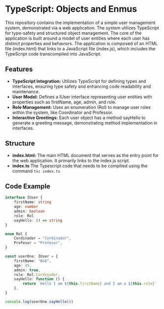 # TypeScript: Objects and Enmus

This repository contains the implementation of a simple user management system, demonstrated via a web application. The system utilizes TypeScript for type-safety and structured object management. The core of the application is built around a model of user entities where each user has distinct properties and behaviors. The application is composed of an HTML file (index.html) that links to a JavaScript file (index.js), which includes the TypeScript code transcompiled into JavaScript.

## Features

- **TypeScript Integration:** Utilizes TypeScript for defining types and interfaces, ensuring type safety and enhancing code readability and maintenance.
- **User Model:** Defines a IUser interface representing user entities with properties such as firstName, age, admin, and role.
- **Role Management:** Uses an enumeration (Rol) to manage user roles within the system, like Coordinator and Professor.
- **Interactive Greetings:** Each user object has a method sayHello to generate a greeting message, demonstrating method implementation in interfaces.

## Structure

- **index.html:** The main HTML document that serves as the entry point for the web application. It primarily links to the index.js script.
- **index.ts** The Typescript code that needs to be compilied using the command `tsc index.ts`

## Code Example

```typescript
interface IUser {
	firstName: string
	age: number
	admin: boolean
	role: Rol
	sayHello: () => string
}

enum Rol {
	Cordinador = "Cordinador",
	Profesor = "Profesor",
}

const userOne: IUser = {
	firstName: "Bob",
	age: 45,
	admin: true,
	role: Rol.Cordinador,
	sayHello: function () {
		return `Hello I am ${this.firstName} and I am a ${this.role}`
	},
}

console.log(userOne.sayHello())
```
